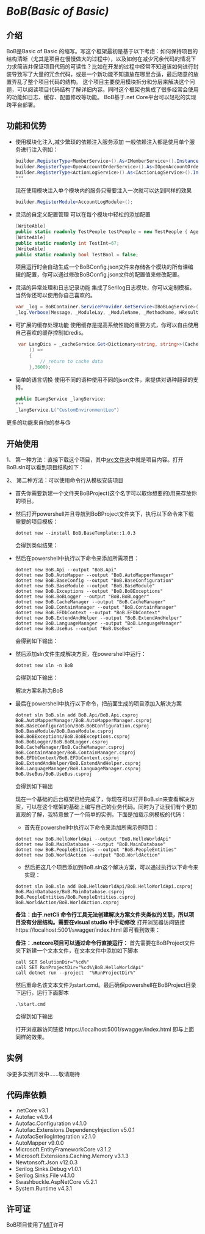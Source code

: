 # *BoB(Basic of Basic)*
## 介绍
BoB是Basic of Basic 的缩写。写这个框架最初是基于以下考虑：如何保持项目的结构清晰（尤其是项目在慢慢做大的过程中），以及如何在减少冗余代码的情况下力求简洁并保证项目代码的可读性？比如在开发的过程中经常不知道该如何进行封装导致写了大量的冗余代码，或是一个新功能不知道放在哪里合适，最后随意的放置弄乱了整个项目代码的结构。
这个项目主要使用模块拆分和分层来解决这个问题，可以阅读项目代码结构了解详细内容。同时这个框架也集成了很多经常会使用的功能如日志、缓存、配置修改等功能。
BoB基于.net Core平台可以轻松的实现跨平台部署。



## 功能和优势
* 使用模块化注入,减少繁琐的依赖注入服务添加
    一般依赖注入都是使用单个服务进行注入例如：
    ```C#
    builder.RegisterType<MemberService>().As<IMemberService>().InstancePerLifetimeScope();
    builder.RegisterType<OpenAccountOrderService>().As<IOpenAccountOrderService>().InstancePerLifetimeScope();
    builder.RegisterType<ActionLogService>().As<IActionLogService>().InstancePerLifetimeScope();
    ***
    ```
    现在使用模块注入单个模块内的服务只需要注入一次就可以达到同样的效果
    ```C#
    builder.RegisterModule<AccountLogModule>();
    ```
    
* 灵活的自定义配置管理
    可以在每个模块中轻松的添加配置
    ```C#
    [WriteAble]
    public static readonly TestPeople testPeople = new TestPeople { Age = 45, Name = "我嫩的都是", HasPen=false,Now=new DateTime(1024,8,5,6,47,52) };
    [WriteAble]
    public static readonly int TestInt=67;
    [WriteAble]
    public static readonly bool TestBool = false;
    ```
    项目运行时会自动生成一个BoBConfig.json文件来存储各个模块的所有课编辑的配置，你可以通过修改BoBConfig.json文件的配置值来修改配置。
    

* 灵活的异常处理和日志记录功能
    集成了Serilog日志模块，你可以定制模板。当然你还可以使用你自己喜欢的。
    ```C#
    var _log = BoBContainer.ServiceProvider.GetService<IBoBLogService>();
    _log.Verbose(Message, _ModuleLay, _ModuleName, _MethodName, HResult, exception);
    ```

* 可扩展的缓存处理功能
   使用缓存是提高系统性能的重要方式，你可以自由使用自己喜欢的缓存控制如redis。
   ```C#
    var LangDics = _cacheService.Get<Dictionary<string, string>>(CacheTag.BoBLangService, theLangType.ToString(),
        () =>
        {
            // return to cache data
        },3600);
    ```

* 简单的语言切换
    使用不同的语种使用不同的json文件，来提供对语种翻译的支持。
    ```C#
    public ILangService _langService;
    ***
    _langService.L("CustomEnvironmentLeo")
    ```


更多的功能来自你的参与:kissing_heart:

## 开始使用
1、 第一种方法：直接下载这个项目，其中[src文件夹](src/)中就是项目内容。打开BoB.sln可以看到项目结构如下：

2、 第二种方法：可以使用命令行从模板安装项目
* 首先你需要新建一个文件夹BoBProject(这个名字可以取你想要的)用来存放你的项目。
* 然后打开powershell并且导航到BoBProject文件夹下，执行以下命令来下载需要的项目模板：
    ``` .NetCLI
    dotnet new --install BoB.BaseTemplate::1.0.3
    ```
    会得到类似结果：
    
* 然后在powershell中执行以下命令来添加所需项目：
    ``` .NetCLI
    dotnet new BoB.Api --output "BoB.Api"
    dotnet new BoB.AutoMapper --output "BoB.AutoMapperManager"
    dotnet new BoB.BaseConfig --output "BoB.BaseConfiguration"
    dotnet new BoB.BaseModule --output "BoB.BaseModule"
    dotnet new BoB.Exceptions --output "BoB.BoBExceptions"
    dotnet new BoB.BoBLogger --output "BoB.BoBLogger"
    dotnet new BoB.CacheManager --output "BoB.CacheManager"
    dotnet new BoB.ContainManager --output "BoB.ContainManager"
    dotnet new BoB.EFDbContext --output "BoB.EFDbContext"
    dotnet new BoB.ExtendAndHelper --output "BoB.ExtendAndHelper"
    dotnet new BoB.LanguageManager --output "BoB.LanguageManager"
    dotnet new BoB.UseBus --output "BoB.UseBus"
    
    ```
    会得到如下输出：
    
* 然后添加sln文件生成解决方案，在powershell中运行：
    ``` .NetCLI
    dotnet new sln -n BoB
    ```
    会得到如下输出：
    
    解决方案名称为BoB
* 最后在powershell中执行以下命令，把前面生成的项目添加入解决方案
    ``` .NetCLI
    dotnet sln BoB.sln add BoB.Api/BoB.Api.csproj BoB.AutoMapperManager/BoB.AutoMapperManager.csproj BoB.BaseConfiguration/BoB.BoBConfiguration.csproj BoB.BaseModule/BoB.BaseModule.csproj BoB.BoBExceptions/BoB.BoBExceptions.csproj BoB.BoBLogger/BoB.BoBLogger.csproj BoB.CacheManager/BoB.CacheManager.csproj BoB.ContainManager/BoB.ContainManager.csproj BoB.EFDbContext/BoB.EFDbContext.csproj BoB.ExtendAndHelper/BoB.ExtendAndHelper.csproj BoB.LanguageManager/BoB.LanguageManager.csproj BoB.UseBus/BoB.UseBus.csproj
    ```
    会得到如下输出
    
    现在一个基础的后台框架已经完成了，你现在可以打开BoB.sln来查看解决方案，可以在这个框架的基础上编写自己的业务代码。同时为了让我们有个更加直观的了解，我特意做了一个简单的实例，下面是加载示例模板的代码：
    * 首先在powershell中执行以下命令来添加所需示例项目：
    ``` .NetCLI
    dotnet new BoB.HelloWorldApi --output "BoB.HelloWorldApi"
    dotnet new BoB.MainDatabase --output "BoB.MainDatabase"
    dotnet new BoB.PeopleEntities --output "BoB.PeopleEntities"
    dotnet new BoB.WorldAction --output "BoB.WorldAction"
    ```
    * 然后把这几个项目添加到BoB.sln这个解决方案，可以通过执行以下命令来实现：
    ``` .NetCLI
    dotnet sln BoB.sln add BoB.HelloWorldApi/BoB.HelloWorldApi.csproj BoB.MainDatabase/BoB.MainDatabase.csproj BoB.PeopleEntities/BoB.PeopleEntities.csproj BoB.WorldAction/BoB.WorldAction.csproj
    ```
    
    **备注：由于.netCli 命令行工具无法创建解决方案文件夹类似的关联，所以项目没有分层结构。需要在visual studio 中手动修改**
    打开浏览器访问链接 https://localhost:5001/swagger/index.html 即可看到效果：
    
    
    **备注：.netcore项目可以通过命令行直接运行：**
    首先需要在BoBProject文件夹下新建一个文本文件，在文本文件中添加如下脚本
    ``` .NetCLI
    call SET SolutionDir="%cd%"
    call SET RunProjectDir="%cd%\BoB.HelloWorldApi"
    call dotnet run --project  "%RunProjectDir%"
    ```
    然后重命名该文本文件为start.cmd。最后确保powershell在BoBProject目录下运行，运行下面脚本
    ``` .NetCLI
    .\start.cmd
    ```
    会得到如下输出
    
    打开浏览器访问链接 https://localhost:5001/swagger/index.html 即与上面同样的效果。

## 实例


:kissing_heart:更多实例开发中……敬请期待




## 代码库依赖
* .netCore v3.1
* Autofac v4.9.4
* Autofac.Configuration v4.1.0
* Autofac.Extensions.DependencyInjection v5.0.1
* AutofacSerilogIntegration v2.1.0
* AutoMapper v9.0.0
* Microsoft.EntityFrameworkCore v3.1.2
* Microsoft.Extensions.Caching.Memory v3.1.3
* Newtonsoft.Json v12.0.3
* Serilog.Sinks.Debug v1.0.1
* Serilog.Sinks.File v4.1.0
* Swashbuckle.AspNetCore v5.2.1
* System.Runtime v4.3.1


## 许可证
BoB项目使用了[MIT](LICENSE.txt)许可
